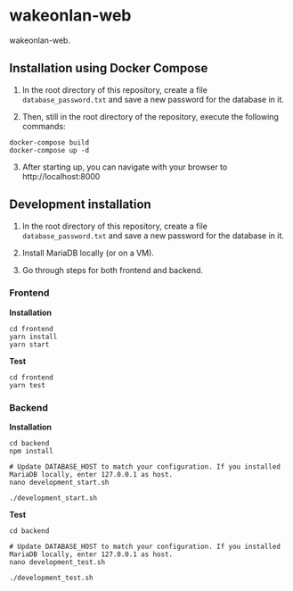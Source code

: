 # wakeonlan-web

wakeonlan-web.


## Installation using Docker Compose

1. In the root directory of this repository, create a file `database_password.txt` and save a new password for the database in it.

2. Then, still in the root directory of the repository, execute the following commands:
```
docker-compose build
docker-compose up -d
```

3. After starting up, you can navigate with your browser to http://localhost:8000


## Development installation

1. In the root directory of this repository, create a file `database_password.txt` and save a new password for the database in it.

2. Install MariaDB locally (or on a VM).

3. Go through steps for both frontend and backend.

### Frontend

**Installation**

    cd frontend
    yarn install
    yarn start

**Test**

    cd frontend
    yarn test


### Backend

**Installation**

    cd backend
    npm install

    # Update DATABASE_HOST to match your configuration. If you installed MariaDB locally, enter 127.0.0.1 as host.
    nano development_start.sh

    ./development_start.sh

**Test**

    cd backend

    # Update DATABASE_HOST to match your configuration. If you installed MariaDB locally, enter 127.0.0.1 as host.
    nano development_test.sh

    ./development_test.sh
